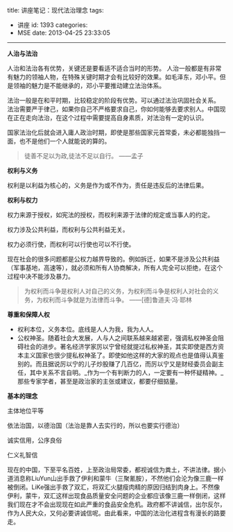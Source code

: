 title: 讲座笔记：现代法治理念
tags:
  - 讲座
id: 1393
categories:
  - MSE
date: 2013-04-25 23:33:05
---

**人治与法治**

人治和法治各有优势，关键还是要看适不适合当时的形势。
人治一般都是有非常有魅力的领袖人物，在特殊关键时期才会有比较好的效果。如毛泽东，邓小平。但是领袖的魅力是不能继承的，邓小平要推动建立法治体系。

法治一般是在和平时期，比较稳定的阶段有优势。可以通过法治巩固社会关系。
法治需要严于律己，如果你自己不严格要求自己，你如何能够去要求别人。中国现在正在走向法治，在这个过程中需要提高自身素质，对法治有一定的认识。

国家法治化后就会进入庸人政治时期，即使是那些国家元首常委，未必都能独挡一面，也不是他们一个人就能说的算的。

> 徒善不足以为政,徒法不足以自行。     ——孟子

**权利与义务**

权利是以利益为核心的，义务是作为或不作为，责任是违反后的法律后果。

**权利与权力**

权力来源于授权，如宪法的授权，而权利来源于法律的规定或当事人的约定。

权力涉及公共利益，而权利与公共利益无关。

权力必须行使，而权利可以行使也可以不行使。

现在社会的很多问题都是公权力越界导致的。例如拆迁，如果不是涉及公共利益（军事基地，高速等），就必须和所有人协商解决，所有人完全可以拒绝，在这个过程中决不能涉及暴力。

> 为权利而斗争是权利人对自己的义务，为权利而斗争是权利人对社会的义务，为权利而斗争就是为法律而斗争。
>                                                            ——[德]鲁道夫·冯·耶林

**尊重和保障人权**

*   权利本位，义务本位。底线是人人为我，我为人人。
*   公权神圣。随着社会大发展，人与人之间联系越来越紧密，强调私权神圣会阻碍社会的进步。著名经济学家厉以宁曾经就提过私权神圣，其实即使是西方资本主义国家也很少提私权神圣了。即使如他这样的大家的观点也是值得认真鉴别的。而且据说厉以宁的儿子炒股赚了几百亿，而厉以宁又是财经委员会副主任，其中关系不言自明。_作为一个有判断力的人，一定要有一种怀疑精神。_那些专家学者，甚至是政治家的主张或建议，都要仔细掂量。

**基本的理念**

主体地位平等

依法治国，以德治国（法治是靠人去实行的，所以也要实行德治）

诚实信用，公序良俗

仁义礼智信

现在的中国，下至平名百姓，上至政治局常委，都视诚信为粪土，不讲法律。据小道消息称LiuYun山出手救了伊利和蒙牛（三聚氰胺），不然他们会沦为像三鹿一样被倒闭。LiKe强出手救了双汇，将双汇火腿瘦肉精的原因归结到肉身上。不然像伊利，蒙牛，双汇这样出现食品质量安全问题的企业都应该像三鹿一样倒闭，这样我们现在才不会出现现在如此严重的食品安全危机。政府都不讲诚信，出尔反尔，作为人民大众，又何必要讲诚信呢。由此看来，中国的法治化进程含有漫长的路要走。